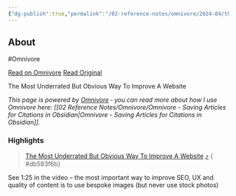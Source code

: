 ```yaml
---
{"dg-publish":true,"permalink":"/02-reference-notes/omnivore/2024-04/the-most-underrated-but-obvious-way-to-improve-a-website/","title":"The Most Underrated But Obvious Way To Improve A Website\n","metatags":{"description":"The Most Underrated But Obvious Way To Improve A Website","og:image":"https://i.imgur.com/LmCg5HX.png"},"tags":["MMW-Dev/SEO","MMW-Style"]}
---
```



## About

#Omnivore

[Read on Omnivore](https://omnivore.app/me/https-m-youtube-com-watch-feature-youtu-be-si-x-qct-zl-bj-9-h-rg-18ea2133050)
[Read Original](https://m.youtube.com/watch?feature=youtu.be&si=XQctZlBj9hRgBhyD&v=HYQLfOOZlgw)

The Most Underrated But Obvious Way To Improve A Website

_This page is powered by [Omnivore](https://omnivore.app) ‐ you can read more about how I use Omnivore here: [[02 Reference Notes/Omnivore/Omnivore - Saving Articles for Citations in Obsidian\|Omnivore - Saving Articles for Citations in Obsidian]]._

### Highlights

> [The Most Underrated But Obvious Way To Improve A Website](https://m.youtube.com/watch?feature=youtu.be&si=XQctZlBj9hRgBhyD&v=HYQLfOOZlgw) [⤴️](https://omnivore.app/me/https-m-youtube-com-watch-feature-youtu-be-si-x-qct-zl-bj-9-h-rg-18ea2133050#db583f6b-5b12-4fe0-adf9-f6985c93d842) 
{ #db583f6b}


See 1:25 in the video – the most important way to improve SEO, UX and quality of content is to use bespoke images (but never use stock photos)

